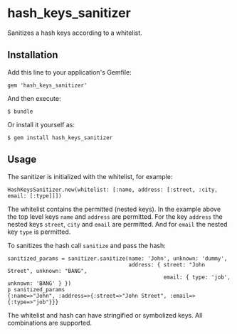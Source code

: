 # hash_keys_sanitizer

Sanitizes a hash keys according to a whitelist.

## Installation

Add this line to your application's Gemfile:

    gem 'hash_keys_sanitizer'

And then execute:

    $ bundle

Or install it yourself as:

    $ gem install hash_keys_sanitizer

## Usage

The sanitizer is initialized with the whitelist, for example: 

    HashKeysSanitizer.new(whitelist: [:name, address: [:street, :city, email: [:type]]])

The whitelist contains the permitted (nested keys). In the example above the top level keys `name` 
and `address` are permitted. For the key `address` the nested keys `street`, `city` and `email` are
permitted. And for `email` the nested key `type` is permitted.

To sanitizes the hash call `sanitize` and pass the hash:

    sanitized_params = sanitizer.sanitize(name: 'John', unknown: 'dummy', 
                                          address: { street: "John Street", unknown: "BANG",
                                                     email: { type: 'job', unknown: 'BANG' } })
    p sanitized_params 
    {:name=>"John", :address=>{:street=>"John Street", :email=>{:type=>"job"}}}
    
The whitelist and hash can have stringified or symbolized keys. All combinations are supported.
     
